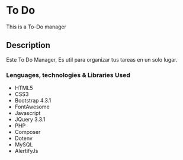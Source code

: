 # To Do
This is a To-Do manager

## Description

Este To Do Manager, Es util para organizar tus tareas en un solo lugar.

### Lenguages, technologies & Libraries Used

* HTML5
* CSS3
* Bootstrap 4.3.1
* FontAwesome
* Javascript
* JQuery 3.3.1
* PHP
* Composer
* Dotenv
* MySQL
* AlertifyJs

